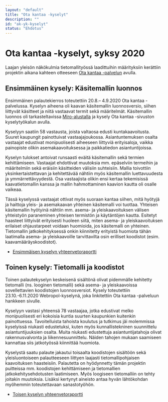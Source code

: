 ```yaml
---
layout: "default"
title: "Ota kantaa -kyselyt"
description: ""
id: "ak-yk-kyselyt"
status: "Ehdotus"
---
```

# Ota kantaa -kyselyt, syksy 2020

Laajan yleisön näkökulmia tietomallityössä laadittuihin määrityksiin kerättiin projektin aikana kahteen otteeseen <a href="https://www.otakantaa.fi/fi/hankkeet/486/" target="_blank">Ota kantaa -palvelun</a> avulla.

## Ensimmäinen kysely: Käsitemallin luonnos
Ensimmäinen palautekierros toteutettiin 20.8.– 4.9.2020 Ota kantaa -palvelussa. Kyselyn aiheena oli kaavan käsitemallin luonnosversio, siihen liittyvät käsitteet ja niitä vastaavat termit sekä määritelmät. Käsitemallin luonnos oli tarkasteltavissa <a href="https://miro.com/app/board/o9J_knLEl1w=/" target="_blank">Miro-alustalla</a> ja kysely Ota kantaa -sivuston kyselytyökalun avulla.

Kyselyyn saatiin 58 vastausta, joista valtaosa edusti kuntakaavoitusta. Suuret kaupungit painottuivat vastaajajoukossa. Asiantuntemuksen osalta vastaajat edustivat monipuolisesti aiheeseen liittyviä erityisaloja, vaikka painopiste olikin asemakaavoituksessa ja paikkatiedon asiantuntijoissa.

Kyselyn tulokset antoivat runsaasti eväitä käsitemallin sekä termien kehittämiseen. Vastaajat ehdottivat muutoksia mm. epäselviin termeihin ja  määritelmiin sekä eräisiin käsitteiden välisiin suhteisiin. Mallia toivottiin yksinkertaistettavan ja kehitettävää nähtiin myös käsitemallin luettavuudesta ja ymmärrettävyydestä. Osa vastaajista olikin ensi kertaa tekemisissä kaavatietomallin kanssa ja mallin hahmottaminen kaavion kautta oli osalle vaikeaa.

Tässä kyselyssä vastaajat ottivat myös suoraan kantaa siihen, mitä hyötyjä ja haittoja yleis- ja asemakaavan yhteinen käsitemalli voi tuottaa. Yhteisen käsitemallin hyötyinä nähtiin mm. asema- ja yleiskaavoituksen välisen yhteistyön paraneminen yhteisen termistön ja käytäntöjen kautta. Esitetyt haasteet liittyivät erityisesti huoleen siitä, miten asema- ja yleiskaavoituksen erilaiset ohjaustarpeet voidaan huomioida, jos käsitemalli on yhteinen. Tietomallin jatkokehityksessä onkin kiinnitetty erityistä huomiota tähän laatimalla asema- ja yleiskaavoille tarvittavilta osin erilliset koodistot (esim. kaavamääräyskoodistot).

- <a href="YKAK-otakantaa1-yhteenveto.pdf">Ensimmäisen kyselyn yhteenvetoraportti</a>

## Toinen kysely: Tietomalli ja koodistot

Toinen palautekyselyn keskeisenä sisältönä olivat pidemmälle kehitetty tietomalli (ns. looginen tietomalli) sekä asema- ja yleiskaavoissa sovellettavien koodistojen luonnosversiot. Kysely toteutettiin 23.10.-6.11.2020 Webropol-kyselynä, joka linkitettiin Ota kantaa -palveluun hankkeen sivulle. 

Kyselyyn vastasi yhteensä 78 vastaajaa, jotka edustivat melko monipuolisesti eri kokoisia kuntia suurten kaupunkien kuitenkin painottuessa. Tavoitelluista tahoista koulutus ja tutkimus jäi molemmissa kyselyissä niukasti edustetuksi, kuten myös kunnallistekninen suunnittelu asiantuntijuuksien osalta. Muita niukasti edustettuja asiantuntijatahoja olivat rakennusvalvonta ja liikennesuunnittelu. Näiden tahojen mukaan saamiseen kannattaa siis jatkotyössä kiinnittää huomiota.

Kyselystä saatu palaute jakautui toisaalta koodistojen sisältöön sekä yleisluontoiseen palautteeseen liittyen laajasti tietomallipohjaisen kaavoituksen haasteisiin. Palautetta on hyödynnetty tämän projektin puitteissa mm. koodistojen kehittämiseen ja tietomallien jatkokehitysehdotusten laatimiseen. Myös loogiseen tietomalliin on tehty joitakin muutoksia. Lisäksi kertynyt aineisto antaa hyvän lähtökohdan myöhemmin toteutettavaan sanastotyöhön.

- <a href="YKAK-otakantaa2-yhteenveto.pdf">Toisen kyselyn yhteenvetoraportti</a>


